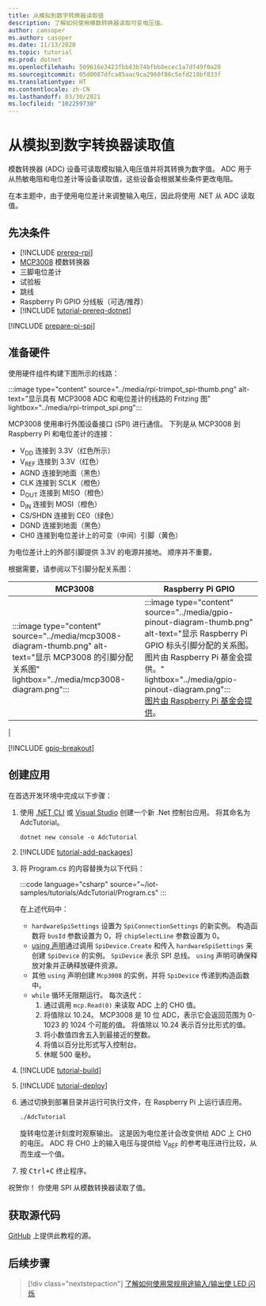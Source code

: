 ```yaml
---
title: 从模拟到数字转换器读取值
description: 了解如何使用模数转换器读取可变电压值。
author: camsoper
ms.author: casoper
ms.date: 11/13/2020
ms.topic: tutorial
ms.prod: dotnet
ms.openlocfilehash: 509616e3423fbb83b74bfbb8ecec1a7df49f0a20
ms.sourcegitcommit: 05d0087dfca85aac9ca2960f86c5efd218bf833f
ms.translationtype: HT
ms.contentlocale: zh-CN
ms.lasthandoff: 03/30/2021
ms.locfileid: "102259730"
---
```

<!--markdownlint-disable DOCSMD011 -->
# <a name="read-values-from-an-analog-to-digital-converter"></a>从模拟到数字转换器读取值

模数转换器 (ADC) 设备可读取模拟输入电压值并将其转换为数字值。 ADC 用于从热敏电阻和电位差计等设备读取值，这些设备会根据某些条件更改电阻。

在本主题中，由于使用电位差计来调整输入电压，因此将使用 .NET 从 ADC 读取值。

## <a name="prerequisites"></a>先决条件

- [!INCLUDE [prereq-rpi](../includes/prereq-rpi.md)]
- [MCP3008](https://www.microchip.com/wwwproducts/MCP3008) 模数转换器
- 三脚电位差计
- 试验板
- 跳线
- Raspberry Pi GPIO 分线板（可选/推荐）
- [!INCLUDE [tutorial-prereq-dotnet](../includes/tutorial-prereq-dotnet.md)]

[!INCLUDE [prepare-pi-spi](../includes/prepare-pi-spi.md)]

## <a name="prepare-the-hardware"></a>准备硬件

使用硬件组件构建下图所示的线路：

:::image type="content" source="../media/rpi-trimpot_spi-thumb.png" alt-text="显示具有 MCP3008 ADC 和电位差计的线路的 Fritzing 图" lightbox="../media/rpi-trimpot_spi.png":::

MCP3008 使用串行外围设备接口 (SPI) 进行通信。 下列是从 MCP3008 到 Raspberry Pi 和电位差计的连接：

- V<sub>DD</sub> 连接到 3.3V（红色所示）
- V<sub>REF</sub> 连接到 3.3V（红色）
- AGND 连接到地面（黑色）
- CLK 连接到 SCLK（橙色）
- D<sub>OUT</sub> 连接到 MISO（橙色）
- D<sub>IN</sub> 连接到 MOSI（橙色）
- CS/SHDN 连接到 CE0（绿色）
- DGND 连接到地面（黑色）
- CH0 连接到电位差计上的可变（中间）引脚（黄色）

为电位差计上的外部引脚提供 3.3V 的电源并接地。 顺序并不重要。

根据需要，请参阅以下引脚分配关系图：

| MCP3008  | Raspberry Pi GPIO |
|----------|-------------------|
| :::image type="content" source="../media/mcp3008-diagram-thumb.png" alt-text="显示 MCP3008 的引脚分配关系图" lightbox="../media/mcp3008-diagram.png"::: | :::image type="content" source="../media/gpio-pinout-diagram-thumb.png" alt-text="显示 Raspberry Pi GPIO 标头引脚分配的关系图。图片由 Raspberry Pi 基金会提供。" lightbox="../media/gpio-pinout-diagram.png":::<br />[图片由 Raspberry Pi 基金会提供](https://www.raspberrypi.org/documentation/usage/gpio/)。
 |

[!INCLUDE [gpio-breakout](../includes/gpio-breakout.md)]

## <a name="create-the-app"></a>创建应用

在首选开发环境中完成以下步骤：

1. 使用 [.NET CLI](../../core/tools/dotnet-new.md) 或 [Visual Studio](../../core/tutorials/with-visual-studio.md) 创建一个新 .Net 控制台应用。 将其命名为 AdcTutorial。

    ```dotnetcli
    dotnet new console -o AdcTutorial
    ```

1. [!INCLUDE [tutorial-add-packages](../includes/tutorial-add-packages.md)]
1. 将 Program.cs 的内容替换为以下代码：

    :::code language="csharp" source="~/iot-samples/tutorials/AdcTutorial/Program.cs" :::

    在上述代码中：

    - `hardwareSpiSettings` 设置为 `SpiConnectionSettings` 的新实例。 构造函数将 `busId` 参数设置为 0，将 `chipSelectLine` 参数设置为 0。
    - [using 声明](../../csharp/whats-new/csharp-8.md#using-declarations)通过调用 `SpiDevice.Create` 和传入 `hardwareSpiSettings` 来创建 `SpiDevice` 的实例。 `SpiDevice` 表示 SPI 总线。 `using` 声明可确保释放对象并正确释放硬件资源。
    - 其他 `using` 声明创建 `Mcp3008` 的实例，并将 `SpiDevice` 传递到构造函数中。
    - `while` 循环无限期运行。 每次迭代：
        1. 通过调用 `mcp.Read(0)` 来读取 ADC 上的 CH0 值。
        1. 将值除以 10.24。 MCP3008 是 10 位 ADC，表示它会返回范围为 0-1023 的 1024 个可能的值。 将值除以 10.24 表示百分比形式的值。
        1. 将小数值四舍五入到最接近的整数。
        1. 将值以百分比形式写入控制台。
        1. 休眠 500 毫秒。

1. [!INCLUDE [tutorial-build](../includes/tutorial-build.md)]
1. [!INCLUDE [tutorial-deploy](../includes/tutorial-deploy.md)]
1. 通过切换到部署目录并运行可执行文件，在 Raspberry Pi 上运行该应用。

    ```bash
    ./AdcTutorial
    ```

    旋转电位差计刻度时观察输出。 这是因为电位差计会改变供给 ADC 上 CH0 的电压。 ADC 将 CH0 上的输入电压与提供给 V<sub>REF</sub> 的参考电压进行比较，从而生成一个值。

1. 按 <kbd>Ctrl+C</kbd> 终止程序。

祝贺你！ 你使用 SPI 从模数转换器读取了值。

## <a name="get-the-source-code"></a>获取源代码

[GitHub](https://github.com/MicrosoftDocs/dotnet-iot-assets/tree/master/tutorials/AdcTutorial) 上提供此教程的源。

## <a name="next-steps"></a>后续步骤

> [!div class="nextstepaction"]
> [了解如何使用常规用途输入/输出使 LED 闪烁](../tutorials/blink-led.md)
